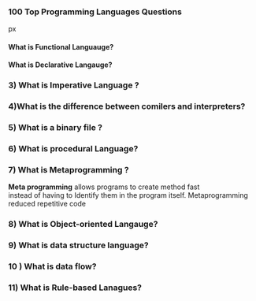 
### 100 Top Programming Languages Questions

<img scr="http://creativeshory.com/wp-content/uploads/2014/01/programming-languages-1024x576.jpg" width="500">px



#### What is Functional Languauge?


####  What is Declarative Langauge?



### 3) What is Imperative Language ?  



### 4)What is the difference between comilers and interpreters?




### 5) What is a binary file ?







### 6) What is procedural Language?




### 7) What is Metaprogramming ?

 __Meta programming__ allows programs  to create method fast  
  instead of having to Identify them in the program itself.
  Metaprogramming reduced repetitive code
  
  
  ### 8) What is Object-oriented Langauge?
  
  
  
  
  ### 9) What is data structure language?
  
  
  
  ### 10 ) What is data flow?
  
  
  
  
  ### 11) What is Rule-based Lanagues? 
